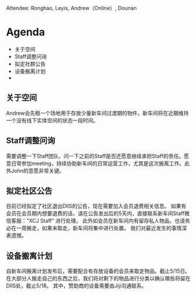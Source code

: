Attendee: Ronghao, Leyis, Andrew（Online）, Dounan

# Agenda

- 关于空间
- Staff调整问询
- 拟定社群公告
- 设备搬离计划
- 

## 关于空间
Andrew会先租一个场地用于存放少量新车间过渡期的物件。新车间将在近期维持一个没有线下实体空间的状态一段时间。

## Staff调整问询
需要调整一下Staff团队，问一下之前的Staff是否还愿意继续承担Staff的责任。愿意日常参加meeting，持续协助新车间的日常运营工作，尤其是这次搬离工作。此外John的意愿非常关键。

## 拟定社区公告
目前已经拟定了社区退出DIIS的公告，现在需要加入会员退费相关信息。
如果有会员在会员期内想要退费的话，请在公告发出后的5天内，直接联系新车间Staff微信客服：“XCJ Staff” 进行处理。
此外如会员在新车间内有留存私人物品，也请务必在一周搬走，如果未取走，新车间将集中进行处置。
我们对最近发生的事情深表遗憾。

## 设备搬离计划
自新车间搬离计划发布后，需要配合有存放设备的会员来取走物品。截止5/15日。在大部分人搬走自己的东西之后，我们将对剩下的物品进行分类以确认哪些将留在DIIS处，截止5/18。
其中，赞助商的设备需要由Jiji沟通联系。
